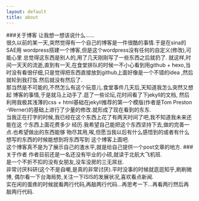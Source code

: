 ```yaml
---
layout: default
title: about
---
```

###关于博客
让我想一想该说什么......<br/>
很久以前的某一天,突然觉得有一个自己的博客是一件很酷的事情.于是在sina的SAE用
wordpress搭建一个博客,但是这个wordpress没有任何的自定义(修改),可能心里
总觉得这东西是别人的,用了几天刚刚写了一些东西之后就扔了.
就这样,时间一天天的流逝,直到有一天,在食堂排队的时候一不小心看到用github +
hexo,当时没有看很仔细,只是觉得把东西直接放到github上面好像是一个不错的idea
,然后就轮到我打饭.然后就没有然后了.<br/>
那当然是不可能的,不然怎么有这个玩意儿.食堂事件几天后,天知道我怎么突然又想起
博客的事情,于是就马上动手了.逛了一些论坛,花时间看了下jekyll的文档,
然后利用我极其浅薄的css + html基础在jekyll推荐的第一个模版(作者是Tom Preston
-Werner)的基础上进行了少量的修改.就形成了现在看到的东东.<br/>
当我正在打字的时候,我已经在这个东西上花了有两天时间了吧,我不知道我未来还能在这
个东西上面花费多少
经历.我希望自己能把这个东西坚持下去,做的完善一点.也希望做出的东西能够
物尽其用,唉,但愿当我以后有什么感悟到的或者有什么想写的东西的时候能想到将东西写到
这个博客上面吧.<br/>
这个博客真不是为了展示自己的渣水平,就是给自己提供一个post文章的地方.
###关于作者
作者目前还是一名还没有毕业的小硕,就读于北航大飞机班.<br/>
是一个不折不扣的没有女朋友,没车没房的三无屌丝.<br/>
非常讨厌科研(这个不是自嘲,是真的非常讨厌).平时没事的时候就逛逛知乎,刷刷微博,
偶尔看一下台海局势,关注一下ISIS的发展状况,喜欢看点新闻.<br/>
实在闲的蛋疼的时候就看两行代码,再敲两行代码...再思考一下...再看两行然后再敲两行代码.
